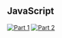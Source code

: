 ## JavaScript
[![Part 1](https://img.shields.io/badge/Part%201-0.041ms-informational)](https://adventofcode.com/2021/)
[![Part 2](https://img.shields.io/badge/Part%202-1.871ms-informational)](https://adventofcode.com/2021/)